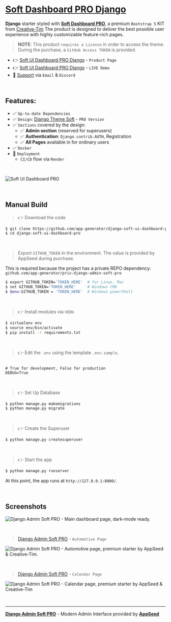 # [Soft Dashboard PRO Django](https://appseed.us/product/soft-ui-dashboard-pro/django/)

**Django** starter styled with **[Soft Dashboard PRO](https://appseed.us/product/soft-ui-dashboard-pro/django/)**, a premium `Bootstrap 5` KIT from [Creative-Tim](https://bit.ly/3fKQZaL)
The product is designed to deliver the best possible user experience with highly customizable feature-rich pages. 

> **NOTE**: This product `requires a License` in order to access the theme. During the purchase, a `GitHub Access TOKEN` is provided. 

- 👉 [Soft UI Dashboard PRO Django](https://appseed.us/product/soft-ui-dashboard-pro/django/) - `Product Page`
- 👉 [Soft UI Dashboard PRO Django](https://django-soft-ui-dashboard-pro.appseed-srv1.com/) - `LIVE Demo`
- 🚀 [Support](https://appseed.us/support/) via `Email` & `Discord`

<br />

## Features: 

- ✅ `Up-to-date Dependencies`
- ✅ `Design`: [Django Theme Soft](https://github.com/app-generator/django-admin-soft-pro) - `PRO Version`
- ✅ `Sections` covered by the design:
  - ✅ **Admin section** (reserved for superusers)
  - ✅ **Authentication**: `Django.contrib.AUTH`, Registration
  - ✅ **All Pages** available in for ordinary users 
- ✅ `Docker`
- 🚀 `Deployment` 
  - `CI/CD` flow via `Render`

<br />

![Soft UI Dashboard PRO](https://user-images.githubusercontent.com/51070104/211132481-9a81ef68-42d4-44b3-b7e5-b700a99ef9e0.png)

<br />

## Manual Build 

> 👉 Download the code  

```bash
$ git clone https://github.com/app-generator/django-soft-ui-dashboard-pro.git
$ cd django-soft-ui-dashboard-pro
```

<br />

> Export `GITHUB_TOKEN` in the environment. The value is provided by AppSeed during purchase. 

This is required because the project has a private REPO dependency: `github.com/app-generator/priv-django-admin-soft-pro`

```bash
$ export GITHUB_TOKEN='TOKEN_HERE'  # for Linux, Mac
$ set GITHUB_TOKEN='TOKEN_HERE'     # Windows CMD
$ $env:GITHUB_TOKEN = 'TOKEN_HERE'  # Windows powerShell 
```

<br />

> 👉 Install modules via `VENV`.


```bash
$ virtualenv env
$ source env/bin/activate
$ pip install -r requirements.txt
```

<br />

> 👉 Edit the `.env` using the template `.env.sample`. 

```env

# True for development, False for production
DEBUG=True

```

<br />

> 👉 Set Up Database

```bash
$ python manage.py makemigrations
$ python manage.py migrate
```

<br />

> 👉 Create the Superuser

```bash
$ python manage.py createsuperuser
```

<br />

> 👉 Start the app

```bash
$ python manage.py runserver
```

At this point, the app runs at `http://127.0.0.1:8000/`. 

<br />

## Screenshots

![Django Admin Soft PRO - Main dashboard page, dark-mode ready.](https://user-images.githubusercontent.com/51070104/211251678-0ff9390a-2035-4cb3-b07d-62fa23f908d3.jpg)

<br />

> [Django Admin Soft PRO](https://appseed.us/product/soft-ui-dashboard-pro/django/) - `Automotive Page`

![Django Admin Soft PRO - Automotive page, premium starter by AppSeed & Creative-Tim.](https://user-images.githubusercontent.com/51070104/211251777-1ea7e1d4-b451-48c5-ad3a-164c58b1700c.jpg)

<br />

> [Django Admin Soft PRO](https://appseed.us/product/soft-ui-dashboard-pro/django/) - `Calendar Page`

![Django Admin Soft PRO - Calendar page, premium starter by AppSeed & Creative-Tim](https://user-images.githubusercontent.com/51070104/211251881-748489f7-a6e8-487f-9bd5-c721cc678c88.jpg)

<br />

---
**[Django Admin Soft PRO](https://appseed.us/product/soft-ui-dashboard-pro/django/)** - Modern Admin Interface provided by **[AppSeed](https://appseed.us/)**
